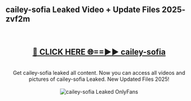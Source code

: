 <h2>cailey-sofia Leaked Video + Update Files 2025- zvf2m</h2>
<br>
<div align="center">
<h2><a href="https://libra.edu.pl?cailey-sofia" rel="nofollow">🔴 CLICK HERE 🌐==►► cailey-sofia</a></h2>
<br>
Get cailey-sofia leaked all content. Now you can access all videos and pictures of cailey-sofia Leaked. New Updated Files 2025!
<br>
<br>
<a href="https://libra.edu.pl?cailey-sofia" rel="nofollow" data-target="animated-image.originalLink"><img src="https://i.ibb.co.com/WyWwxjT/player-gif2.gif" alt="cailey-sofia Leaked OnlyFans" style="max-width: 100%; display: inline-block;" data-target="animated-image.originalImage"></a>
</div>
<br>